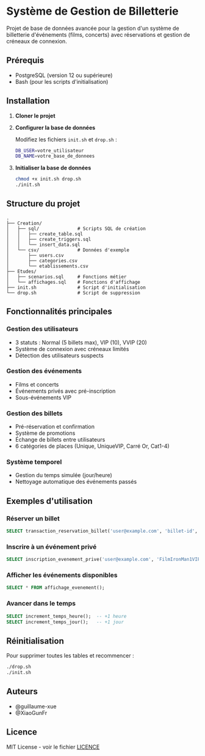 # Système de Gestion de Billetterie

Projet de base de données avancée pour la gestion d'un système de billetterie d'événements (films, concerts) avec réservations et gestion de créneaux de connexion.

## Prérequis

- PostgreSQL (version 12 ou supérieure)
- Bash (pour les scripts d'initialisation)

## Installation

1. **Cloner le projet**

2. **Configurer la base de données**
   
   Modifiez les fichiers `init.sh` et `drop.sh` :
   ```bash
   DB_USER=votre_utilisateur
   DB_NAME=votre_base_de_donnees
   ```

3. **Initialiser la base de données**
   ```bash
   chmod +x init.sh drop.sh
   ./init.sh
   ```

## Structure du projet

```
.
├── Creation/
│   ├── sql/              # Scripts SQL de création
│   │   ├── create_table.sql
│   │   ├── create_triggers.sql
│   │   └── insert_data.sql
│   └── csv/              # Données d'exemple
│       ├── users.csv
│       ├── categories.csv
│       └── etablissements.csv
├── Etudes/
│   ├── scenarios.sql     # Fonctions métier
│   └── affichages.sql    # Fonctions d'affichage
├── init.sh               # Script d'initialisation
└── drop.sh               # Script de suppression
```

## Fonctionnalités principales

### Gestion des utilisateurs
- 3 statuts : Normal (5 billets max), VIP (10), VVIP (20)
- Système de connexion avec créneaux limités
- Détection des utilisateurs suspects

### Gestion des événements
- Films et concerts
- Événements privés avec pré-inscription
- Sous-événements VIP

### Gestion des billets
- Pré-réservation et confirmation
- Système de promotions
- Échange de billets entre utilisateurs
- 6 catégories de places (Unique, UniqueVIP, Carré Or, Cat1-4)

### Système temporel
- Gestion du temps simulée (jour/heure)
- Nettoyage automatique des événements passés

## Exemples d'utilisation

### Réserver un billet
```sql
SELECT transaction_reservation_billet('user@example.com', 'billet-id', 10);
```

### Inscrire à un événement privé
```sql
SELECT inscription_evenement_prive('user@example.com', 'FilmIronMan1VIP');
```

### Afficher les événements disponibles
```sql
SELECT * FROM affichage_evenement();
```

### Avancer dans le temps
```sql
SELECT increment_temps_heure();  -- +1 heure
SELECT increment_temps_jour();   -- +1 jour
```

## Réinitialisation

Pour supprimer toutes les tables et recommencer :
```bash
./drop.sh
./init.sh
```

## Auteurs

- @guillaume-xue
- @XiaoGunFr

## Licence

MIT License - voir le fichier [LICENCE](LICENCE)
